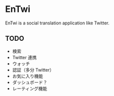 EnTwi
======

EnTwi is a social translation application like Twitter.

TODO
------

* 検索
* Twitter 連携
* ウォッチ
* 認証（多分 Twitter）
* お気に入り機能
* ダッシュボード？
* レーティング機能

